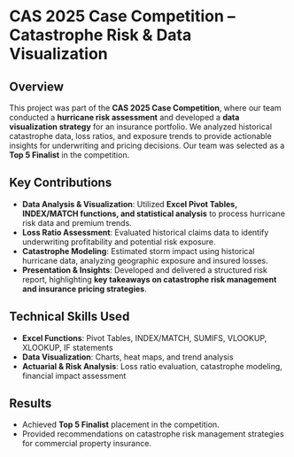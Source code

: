 # CAS 2025 Case Competition – Catastrophe Risk & Data Visualization  

## Overview  
This project was part of the **CAS 2025 Case Competition**, where our team conducted a **hurricane risk assessment** and developed a **data visualization strategy** for an insurance portfolio. We analyzed historical catastrophe data, loss ratios, and exposure trends to provide actionable insights for underwriting and pricing decisions. Our team was selected as a **Top 5 Finalist** in the competition.  

## Key Contributions  
- **Data Analysis & Visualization**: Utilized **Excel Pivot Tables, INDEX/MATCH functions, and statistical analysis** to process hurricane risk data and premium trends.  
- **Loss Ratio Assessment**: Evaluated historical claims data to identify underwriting profitability and potential risk exposure.  
- **Catastrophe Modeling**: Estimated storm impact using historical hurricane data, analyzing geographic exposure and insured losses.  
- **Presentation & Insights**: Developed and delivered a structured risk report, highlighting **key takeaways on catastrophe risk management and insurance pricing strategies**.  

## Technical Skills Used  
- **Excel Functions**: Pivot Tables, INDEX/MATCH, SUMIFS, VLOOKUP, XLOOKUP, IF statements  
- **Data Visualization**: Charts, heat maps, and trend analysis  
- **Actuarial & Risk Analysis**: Loss ratio evaluation, catastrophe modeling, financial impact assessment  

## Results  
- Achieved **Top 5 Finalist** placement in the competition.  
- Provided recommendations on catastrophe risk management strategies for commercial property insurance.  
